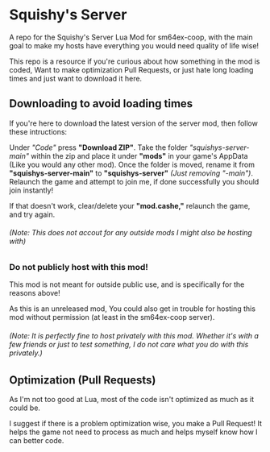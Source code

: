 # Squishy's Server
 A repo for the Squishy's Server Lua Mod for sm64ex-coop, with the main goal to make my hosts have everything you would need quality of life wise!

 This repo is a resource if you're curious about how something in the mod is coded, Want to make optimization Pull Requests, or just hate long loading times and just want to download it here.

## Downloading to avoid loading times

 If you're here to download the latest version of the server mod, then follow these intructions:

 Under *"Code"* press **"Download ZIP"**. Take the folder *"squishys-server-main"* within the zip and place it under **"mods"** in your game's AppData (Like you would any other mod). Once the folder is moved, rename it from **"squishys-server-main"** to **"squishys-server"** *(Just removing "-main")*. Relaunch the game and attempt to join me, if done successfully you should join instantly!

 If that doesn't work, clear/delete your **"mod.cashe,"** relaunch the game, and try again.

###### *(Note: This does not accout for any outside mods I might also be hosting with)*

### Do not publicly host with this mod!
 This mod is not meant for outside public use, and is specifically for the reasons above!

As this is an unreleased mod, You could also get in trouble for hosting this mod without permission (at least in the sm64ex-coop server).

###### *(Note: It is perfectly fine to host privately with this mod. Whether it's with a few friends or just to test something, I do not care what you do with this privately.)*
  
## Optimization (Pull Requests)

 As I'm not too good at Lua, most of the code isn't optimized as much as it could be.

 I suggest if there is a problem optimization wise, you make a Pull Request! It helps the game not need to process as much and helps myself know how I can better code.
